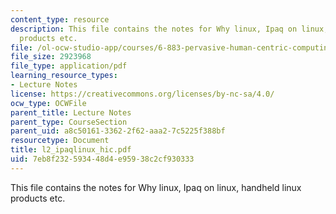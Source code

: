```yaml
---
content_type: resource
description: This file contains the notes for Why linux, Ipaq on linux, handheld linux
  products etc.
file: /ol-ocw-studio-app/courses/6-883-pervasive-human-centric-computing-sma-5508-spring-2006/7eb8f232593448d4e95938c2cf930333_l2_ipaqlinux_hic.pdf
file_size: 2923968
file_type: application/pdf
learning_resource_types:
- Lecture Notes
license: https://creativecommons.org/licenses/by-nc-sa/4.0/
ocw_type: OCWFile
parent_title: Lecture Notes
parent_type: CourseSection
parent_uid: a8c50161-3362-2f62-aaa2-7c5225f388bf
resourcetype: Document
title: l2_ipaqlinux_hic.pdf
uid: 7eb8f232-5934-48d4-e959-38c2cf930333
---
```

This file contains the notes for Why linux, Ipaq on linux, handheld linux products etc.